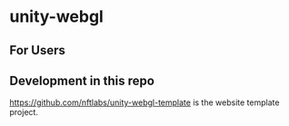 # unity-webgl

## For Users

## Development in this repo

https://github.com/nftlabs/unity-webgl-template is the website template project.

